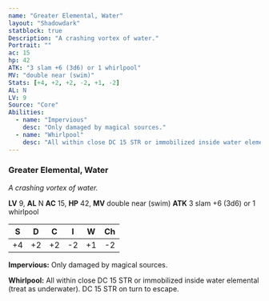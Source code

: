 ```yaml
---
name: "Greater Elemental, Water"
layout: "Shadowdark"
statblock: true
Description: "A crashing vortex of water."
Portrait: ""
ac: 15
hp: 42
ATK: "3 slam +6 (3d6) or 1 whirlpool"
MV: "double near (swim)"
Stats: [+4, +2, +2, -2, +1, -2]
AL: N
LV: 9
Source: "Core"
Abilities:
  - name: "Impervious"
    desc: "Only damaged by magical sources."
  - name: "Whirlpool"
    desc: "All within close DC 15 STR or immobilized inside water elemental (treat as underwater). DC 15 STR on turn to escape."
---
```


### Greater Elemental, Water

_A crashing vortex of water._

**LV** 9, **AL** N
**AC** 15, **HP** 42, **MV** double near (swim)
**ATK** 3 slam +6 (3d6) or 1 whirlpool

|  S  |  D  |  C  |  I  |  W  |  Ch  |
|:---:|:---:|:---:|:---:|:---:|:----:|
| +4 | +2 | +2 | -2 | +1 | -2 |

**Impervious:** Only damaged by magical sources.

**Whirlpool:** All within close DC 15 STR or immobilized inside water elemental (treat as underwater). DC 15 STR on turn to escape.

